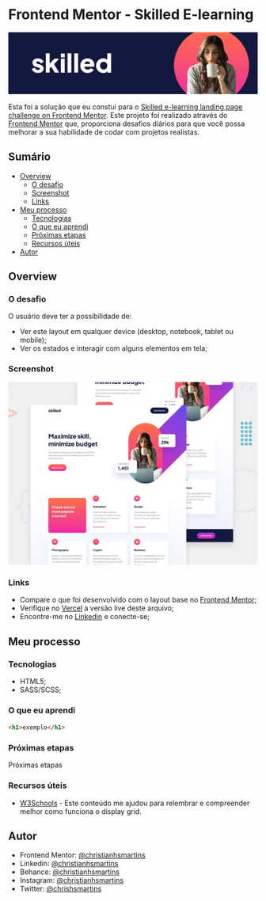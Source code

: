 # Frontend Mentor - Skilled E-learning

![Design preview for the Skilled e-learning landing page coding challenge](./img/cover.svg)

Esta foi a solução que eu constui para o [Skilled e-learning landing page challenge on Frontend Mentor](https://www.frontendmentor.io/challenges/skilled-elearning-landing-page-S1ObDrZ8q). Este projeto foi realizado através do [Frontend Mentor](https://www.frontendmentor.io) que, proporciona desafios diários para que você possa melhorar a sua habilidade de codar com projetos realistas.

## Sumário

- [Overview](#overview)
  - [O desafio](#o-desafio)
  - [Screenshot](#screenshot)
  - [Links](#links)
- [Meu processo](#meu-processo)
  - [Tecnologias](#tecnologias)
  - [O que eu aprendi](#o-que-eu-aprendi)
  - [Próximas etapas](#próximas-etapas)
  - [Recursos úteis](#recursos-úteis)
- [Autor](#autor)

## Overview

### O desafio

O usuário deve ter a possibilidade de:

- Ver este layout em qualquer device (desktop, notebook, tablet ou mobile);
- Ver os estados e interagir com alguns elementos em tela;

### Screenshot

![Preview](./img/preview.jpg)

### Links

- Compare o que foi desenvolvido com o layout base no [Frontend Mentor](https://your-solution-url.com);
- Verifique no [Vercel](https://your-live-site-url.com) a versão live deste arquivo;
- Encontre-me no [Linkedin](https://www.linkedin.com/in/christianhsmartins/) e conecte-se;

## Meu processo

### Tecnologias

- HTML5;
- SASS/SCSS;

### O que eu aprendi

```html
<h1>exemplo</h1>
```

### Próximas etapas

Próximas etapas

### Recursos úteis

- [W3Schools](https://www.example.com) - Este conteúdo me ajudou para relembrar e compreender melhor como funciona o display grid.

## Autor


- Frontend Mentor: [@christianhsmartins](https://www.frontendmentor.io/profile/christianhsmartins)
- Linkedin: [@christianhsmartins](https://linkedin.com/in/christianhsmartins)
- Behance: [@christianhsmartins](https://behance.com/christianhsmartins)
- Instagram: [@christianhsmartins](https://instagram.com/christianhsmartins)
- Twitter: [@chrishsmartins](https://www.twitter.com/chrishsmartins)
